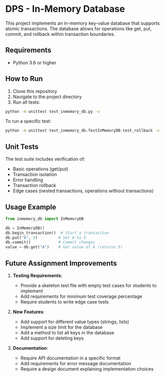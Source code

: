 # DPS - In-Memory Database

This project implements an in-memory key-value database that supports atomic transactions. The database allows for operations like get, put, commit, and rollback within transaction boundaries.

## Requirements
- Python 3.6 or higher

## How to Run

1. Clone this repository
2. Navigate to the project directory
3. Run all tests:
```bash
python -m unittest test_inmemory_db.py -v
```

To run a specific test:
```bash
python -m unittest test_inmemory_db.TestInMemoryDB.test_rollback -v
```

## Unit Tests
The test suite includes verification of:
- Basic operations (get/put)
- Transaction isolation
- Error handling
- Transaction rollback
- Edge cases (nested transactions, operations without transactions)

## Usage Example
```python
from inmemory_db import InMemoryDB

db = InMemoryDB()
db.begin_transaction()  # Start a transaction
db.put("A", 5)         # Set A to 5
db.commit()            # Commit changes
value = db.get("A")    # Get value of A (returns 5)
```

## Future Assignment Improvements

1. **Testing Requirements**:
   - Provide a skeleton test file with empty test cases for students to implement
   - Add requirements for minimum test coverage percentage
   - Require students to write edge case tests

2. **New Features**:
   - Add support for different value types (strings, lists)
   - Implement a size limit for the database
   - Add a method to list all keys in the database
   - Add support for deleting keys

3. **Documentation**:
   - Require API documentation in a specific format
   - Add requirements for error message documentation
   - Require a design document explaining implementation choices
